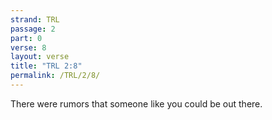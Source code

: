 ```yaml
---
strand: TRL
passage: 2
part: 0
verse: 8
layout: verse
title: "TRL 2:8"
permalink: /TRL/2/8/
---
```

There were rumors that someone like you could be out there.
